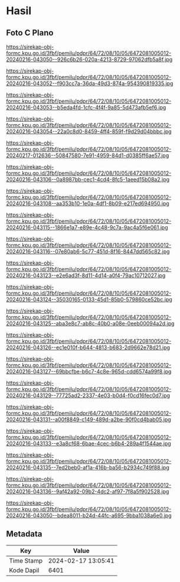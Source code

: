 # Hasil

## Foto C Plano

https://sirekap-obj-formc.kpu.go.id/3fbf/pemilu/pdpr/64/72/08/10/05/6472081005012-20240216-043050--926c6b26-020a-4213-8729-97062dfb5a8f.jpg

https://sirekap-obj-formc.kpu.go.id/3fbf/pemilu/pdpr/64/72/08/10/05/6472081005012-20240216-043052--f903cc7a-36da-49d3-874a-954390819335.jpg

https://sirekap-obj-formc.kpu.go.id/3fbf/pemilu/pdpr/64/72/08/10/05/6472081005012-20240216-043053--b5eda4fd-1cfc-4f4f-9a85-5d473afb5ef6.jpg

https://sirekap-obj-formc.kpu.go.id/3fbf/pemilu/pdpr/64/72/08/10/05/6472081005012-20240216-043054--22a0c8d0-8459-4ff4-859f-f9d29d04bbbc.jpg

https://sirekap-obj-formc.kpu.go.id/3fbf/pemilu/pdpr/64/72/08/10/05/6472081005012-20240217-012636--50847580-7e91-4959-84d1-d0385ff6ae57.jpg

https://sirekap-obj-formc.kpu.go.id/3fbf/pemilu/pdpr/64/72/08/10/05/6472081005012-20240216-043106--0a8987bb-cec1-4cd4-8fc5-1aeed15b08a2.jpg

https://sirekap-obj-formc.kpu.go.id/3fbf/pemilu/pdpr/64/72/08/10/05/6472081005012-20240216-043108--aa353b10-1e0a-4df1-8b09-e217ed694950.jpg

https://sirekap-obj-formc.kpu.go.id/3fbf/pemilu/pdpr/64/72/08/10/05/6472081005012-20240216-043115--1866e1a7-e89e-4c48-9c7a-9ac4a5f6e061.jpg

https://sirekap-obj-formc.kpu.go.id/3fbf/pemilu/pdpr/64/72/08/10/05/6472081005012-20240216-043116--07e80ab6-5c77-451d-8f16-8447dd565c82.jpg

https://sirekap-obj-formc.kpu.go.id/3fbf/pemilu/pdpr/64/72/08/10/05/6472081005012-20240216-043123--e2e6ad3f-8d11-4d14-a0f4-79ac10712027.jpg

https://sirekap-obj-formc.kpu.go.id/3fbf/pemilu/pdpr/64/72/08/10/05/6472081005012-20240216-043124--35030165-0133-45d1-85b0-579860ce52bc.jpg

https://sirekap-obj-formc.kpu.go.id/3fbf/pemilu/pdpr/64/72/08/10/05/6472081005012-20240216-043125--aba3e8c7-ab8c-40b0-a08e-0eeb00094a2d.jpg

https://sirekap-obj-formc.kpu.go.id/3fbf/pemilu/pdpr/64/72/08/10/05/6472081005012-20240216-043126--ec1e010f-b644-4813-b683-2d9662e78d21.jpg

https://sirekap-obj-formc.kpu.go.id/3fbf/pemilu/pdpr/64/72/08/10/05/6472081005012-20240216-043127--69bbcfbe-b6c7-4c8e-965d-cdd6574a99f8.jpg

https://sirekap-obj-formc.kpu.go.id/3fbf/pemilu/pdpr/64/72/08/10/05/6472081005012-20240216-043129--77725ad2-2337-4e03-b0d4-f0cd16fec0d7.jpg

https://sirekap-obj-formc.kpu.go.id/3fbf/pemilu/pdpr/64/72/08/10/05/6472081005012-20240216-043131--a00f8849-c149-489d-a2be-90f0cd4bab05.jpg

https://sirekap-obj-formc.kpu.go.id/3fbf/pemilu/pdpr/64/72/08/10/05/6472081005012-20240216-043133--e3a8cf68-6bae-4cec-b6b4-289a4f1544ae.jpg

https://sirekap-obj-formc.kpu.go.id/3fbf/pemilu/pdpr/64/72/08/10/05/6472081005012-20240216-043135--7ed2beb0-af1a-416b-ba56-b2934c749f88.jpg

https://sirekap-obj-formc.kpu.go.id/3fbf/pemilu/pdpr/64/72/08/10/05/6472081005012-20240216-043136--9af42a92-09b2-4dc2-af97-7f8a5f902528.jpg

https://sirekap-obj-formc.kpu.go.id/3fbf/pemilu/pdpr/64/72/08/10/05/6472081005012-20240216-043050--bdea8011-b24d-44fc-a695-9bba1038a6e0.jpg


## Metadata

| Key        | Value               |
| ---------- | ------------------- |
| Time Stamp | 2024-02-17 13:05:41 |
| Kode Dapil | 6401                |



